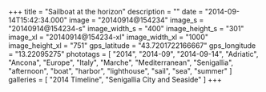 +++
title = "Sailboat at the horizon"
description = ""
date = "2014-09-14T15:42:34.000"
image = "20140914@154234"
image_s = "20140914@154234-s"
image_width_s = "400"
image_height_s = "301"
image_xl = "20140914@154234-xl"
image_width_xl = "1000"
image_height_xl = "751"
gps_latitude = "43.7201722166667"
gps_longitude = "13.22095275"
phototags = [ "2014", "2014-09", "2014-09-14", "Adriatic", "Ancona", "Europe", "Italy", "Marche", "Mediterranean", "Senigallia", "afternoon", "boat", "harbor", "lighthouse", "sail", "sea", "summer" ]
galleries = [ "2014 Timeline", "Senigallia City and Seaside" ]
+++
